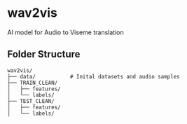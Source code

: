 # wav2vis
AI model for Audio to Viseme translation

## Folder Structure

```
wav2vis/
├── data/           # Inital datasets and audio samples
├── TRAIN_CLEAN/  
│   ├── features/    
│   └── labels/       
├── TEST_CLEAN/
│   ├── features/      
│   └── labels/      
```
